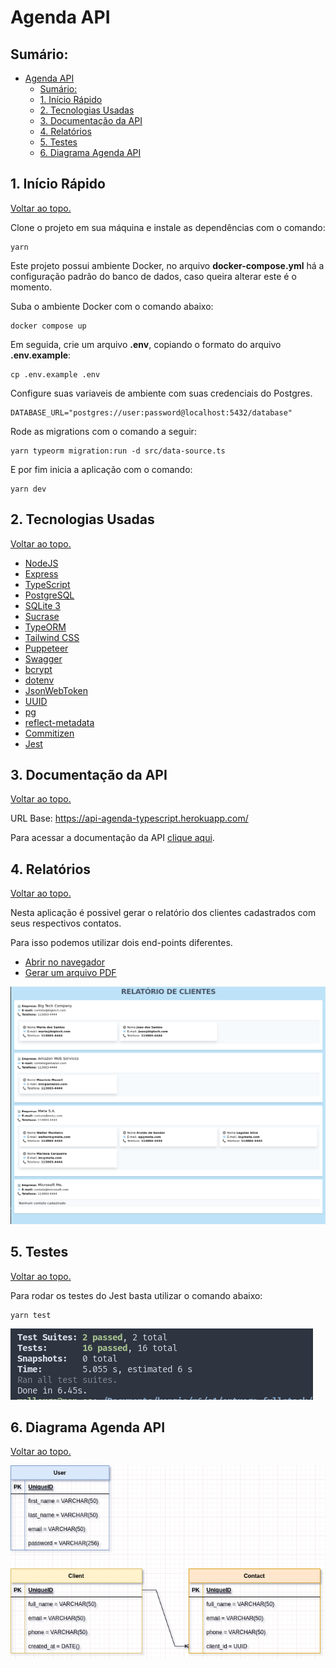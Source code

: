 # Agenda API

## Sumário:

- [Agenda API](#agenda-api)
  - [Sumário:](#sumário)
  - [1. Início Rápido](#1-início-rápido)
  - [2. Tecnologias Usadas](#2-tecnologias-usadas)
  - [3. Documentação da API](#3-documentação-da-api)
  - [4. Relatórios](#4-relatórios)
  - [5. Testes](#5-testes)
  - [6. Diagrama Agenda API](#6-diagrama-agenda-api)

## 1. Início Rápido

[Voltar ao topo.](#sumário)

Clone o projeto em sua máquina e instale as dependências com o comando:

```shell
yarn
```

Este projeto possui ambiente Docker, no arquivo **docker-compose.yml** há a configuração padrão do banco de dados, caso queira alterar este é o momento.

Suba o ambiente Docker com o comando abaixo:

```shell
docker compose up
```

Em seguida, crie um arquivo **.env**, copiando o formato do arquivo **.env.example**:

```
cp .env.example .env
```

Configure suas variaveis de ambiente com suas credenciais do Postgres.

```env
DATABASE_URL="postgres://user:password@localhost:5432/database"
```

Rode as migrations com o comando a seguir:

```shell
yarn typeorm migration:run -d src/data-source.ts
```

E por fim inicia a aplicação com o comando:

```shell
yarn dev
```

## 2. Tecnologias Usadas

[Voltar ao topo.](#sumário)

- [NodeJS](https://nodejs.org/en/)
- [Express](https://expressjs.com/pt-br/)
- [TypeScript](https://www.typescriptlang.org/)
- [PostgreSQL](https://www.postgresql.org/)
- [SQLite 3](https://www.sqlite.org/index.html)
- [Sucrase](https://sucrase.io/)
- [TypeORM](https://typeorm.io/)
- [Tailwind CSS](https://tailwindcss.com/)
- [Puppeteer](https://pptr.dev/)
- [Swagger](https://swagger.io/)
- [bcrypt](https://www.npmjs.com/package/bcrypt)
- [dotenv](https://www.npmjs.com/package/dotenv)
- [JsonWebToken](https://www.npmjs.com/package/jsonwebtoken)
- [UUID](https://www.npmjs.com/package/uuid)
- [pg](https://www.npmjs.com/package/pg)
- [reflect-metadata](https://www.npmjs.com/package/reflect-metadata)
- [Commitizen](https://www.npmjs.com/package/commitizen)
- [Jest](https://www.npmjs.com/package/jest)

## 3. Documentação da API

[Voltar ao topo.](#sumário)

URL Base: https://api-agenda-typescript.herokuapp.com/

Para acessar a documentação da API [clique aqui](https://api-agenda-typescript.herokuapp.com/docs/).

## 4. Relatórios

[Voltar ao topo.](#sumário)

Nesta aplicação é possivel gerar o relatório dos clientes cadastrados com seus respectivos contatos.

Para isso podemos utilizar dois end-points diferentes.

- [Abrir no navegador](https://api-agenda-typescript.herokuapp.com/report/clients)
- [Gerar um arquivo PDF](https://api-agenda-typescript.herokuapp.com/report/clients/pdf)

<img src="./src/assets/report_example.png" alt="Report Image">

## 5. Testes

[Voltar ao topo.](#sumário)

Para rodar os testes do Jest basta utilizar o comando abaixo:

```shell
yarn test
```

<img src="./src/assets/tests_jest.png" alt="Tests Jest Image">

## 6. Diagrama Agenda API

[Voltar ao topo.](#sumário)

<img src="./src/assets/relations_diagram.png" alt="Relations Diagram Image">
